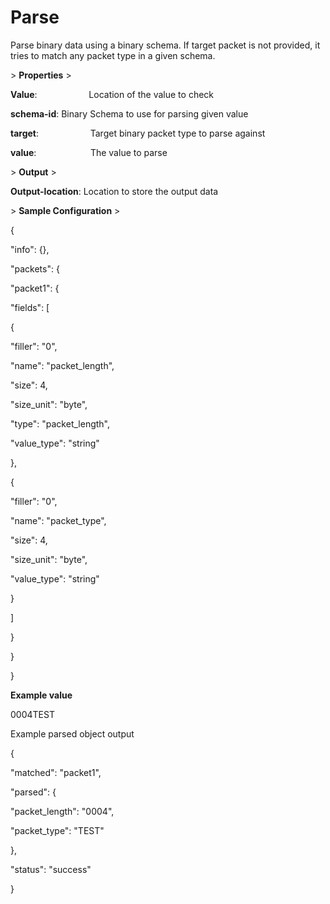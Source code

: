# Parse

Parse binary data using a binary schema. If target packet is not provided, it tries to match any packet type in a given schema.

&gt; **Properties**
&gt; 

**Value**:                     Location of the value to check

**schema-id**:             Binary Schema to use for parsing given value

**target**:                     Target binary packet type to parse against

**value**:                      The value to parse

&gt; **Output**
&gt; 

**Output-location**: Location to store the output data

&gt; **Sample Configuration**
&gt; 

{

"info": {},

"packets": {

"packet1": {

"fields": [

{

"filler": "0",

"name": "packet_length",

"size": 4,

"size_unit": "byte",

"type": "packet_length",

"value_type": "string"

},

{

"filler": "0",

"name": "packet_type",

"size": 4,

"size_unit": "byte",

"value_type": "string"

}

]

}

}

}

**Example value**

0004TEST

Example parsed object output

{

"matched": "packet1",

"parsed": {

"packet_length": "0004",

"packet_type": "TEST"

},

"status": "success"

}